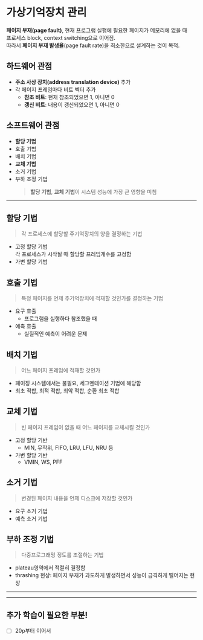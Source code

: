 # 가상기억장치 관리

**페이지 부재(page fault)**, 현재 프로그램 실행에 필요한 페이지가 메모리에 없을 때  
프로세스 block, context switching으로 이어짐.  
따라서 **페이지 부재 발생율**(page fault rate)을 최소한으로 설계하는 것이 목적.

## 하드웨어 관점

-   **주소 사상 장치(address translation device)** 추가
-   각 페이지 프레임마다 비트 벡터 추가
    -   **참조 비트**: 현재 참조되었으면 1, 아니면 0
    -   **갱신 비트**: 내용이 갱신되었으면 1, 아니면 0

## 소프트웨어 관점

-   **할당 기법**
-   호출 기법
-   배치 기법
-   **교체 기법**
-   소거 기법
-   부하 조정 기법
    > **할당 기법**, **교체 기법**이 시스템 성능에 가장 큰 영향을 미침

---

## 할당 기법

> 각 프로세스에 할당할 주기억장치의 양을 결정하는 기법

-   고정 할당 기법  
     각 프로세스가 시작될 때 할당할 프레임개수를 고정함
-   가변 할당 기법

## 호출 기법

> 특정 페이지를 언제 주기억장치에 적재할 것인가를 결정하는 기법

-   요구 호출
    -   프로그램을 실행하다 참조했을 때
-   예측 호출
    -   실질적인 예측이 어려운 문제

## 배치 기법

> 어느 페이지 프레임에 적재할 것인가

-   페이징 시스템에서는 불필요, 세그멘테이션 기법에 해당함
-   최초 적합, 최적 적합, 최악 적합, 순환 최초 적합

## 교체 기법

> 빈 페이지 프레임이 없을 때 어느 페이지를 교체시킬 것인가

-   고정 할당 기반
    -   MIN, 무작위, FIFO, LRU, LFU, NRU 등
-   가변 할당 기반
    -   VMIN, WS, PFF

## 소거 기법

> 변경된 페이지 내용을 언제 디스크에 저장할 것인가

-   요구 소거 기법
-   예측 소거 기법

## 부하 조정 기법

> 다중프로그래밍 정도를 조절하는 기법

-   plateau영역에서 적절히 결정함
-   thrashing 현상: 페이지 부재가 과도하게 발생하면서 성능이 급격하게 떨어지는 현상

---

---

## 추가 학습이 필요한 부분!

-   [ ] 20p부터 이어서
